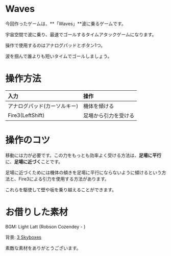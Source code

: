 # Waves

今回作ったゲームは、**「Waves」**波に乗るゲームです。

宇宙空間で波に乗り、最速でゴールするタイムアタックゲームになります。

操作で使用するのはアナログパッドとボタン1つ。

波を掴んで誰よりも短いタイムでゴールしましょう。

# 操作方法

|入力|操作|
|:----|:----|
|アナログパッド(カーソルキー)|機体を傾ける|
|Fire3(LeftShift)|足場から引力を受ける|

# 操作のコツ

移動には力が必要です。この力をもっとも効率よく受ける方法は、**足場に平行**に、**足場に近づく**ことです。

足場に近づくためには機体の傾きを足場に平行にならないように傾けるという方法と、Fire3による引力を使用する方法があります。

これらを駆使して壁や坂を乗り越えることができます。

# お借りした素材

BGM: Light Latt (Robson Cozendey - [](www.cozendey.com))

背景: [3 Skyboxes](https://www.assetstore.unity3d.com/jp/#!/content/25142) 

素敵な素材をありがとうございます。